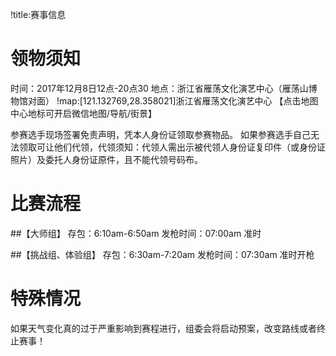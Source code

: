 !title:赛事信息

# 领物须知
时间：2017年12月8日12点-20点30
地点：浙江省雁荡文化演艺中心（雁荡山博物馆对面）
!map:[121.132769,28.358021]浙江省雁荡文化演艺中心
【点击地图中心地标可开启微信地图/导航/街景】

参赛选手现场签署免责声明，凭本人身份证领取参赛物品。
如果参赛选手自己无法领取可让他们代领，代领须知：代领人需出示被代领人身份证复印件（或身份证照片）及委托人身份证原件，且不能代领号码布。

# 比赛流程
##【大师组】
存包：6:10am-6:50am
发枪时间：07:00am 准时

##【挑战组、体验组】
存包：6:30am-7:20am
发枪时间：07:30am 准时开枪

# 特殊情况
如果天气变化真的过于严重影响到赛程进行，组委会将启动预案，改变路线或者终止赛事！
